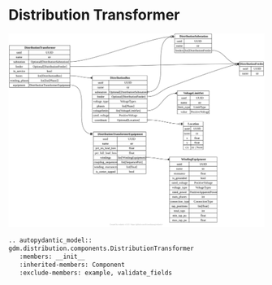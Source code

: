 # Distribution Transformer

[![](../../models/DistributionTransformer.svg)](../../models/DistributionTransformer.svg)

```{eval-rst}
.. autopydantic_model:: gdm.distribution.components.DistributionTransformer
   :members: __init__
   :inherited-members: Component
   :exclude-members: example, validate_fields
```
